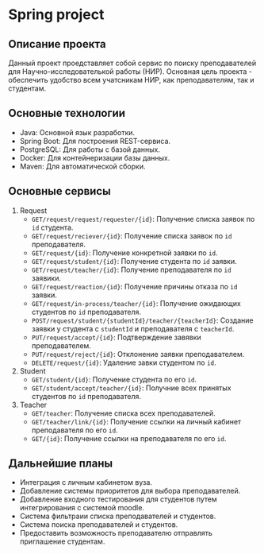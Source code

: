 # Spring project
## Описание проекта
Данный проект проедставляет собой сервис по поиску преподавателей для Научно-исследователькой работы (НИР). Основная цель проекта - обеспечить удобство всем учатсникам НИР, как преподавателям, так и студентам.
## Основные технологии 
- Java: Основной язык разработки.
- Spring Boot: Для построения REST-сервиса.
- PostgreSQL: Для работы с базой данных.
- Docker: Для контейнеризации базы данных.
- Maven: Для автоматической сборки.
## Основные сервисы
1. Request
   - ```GET/request/request/requester/{id}```: Получение списка заявок по ```id``` студента.
   - ```GET/request/reciever/{id}```: Получение списка заявок по ```id``` преподавателя.
   - ```GET/request/{id}```: Получение конкретной заявки по ```id```.
   - ```GET/request/student/{id}```: Получение студента по ```id``` заявки.
   - ```GET/request/teacher/{id}```: Получение преподавателя по ```id``` заявики.
   - ```GET/request/reaction/{id}```: Получение причины отказа по ```id``` заявки.
   - ```GET/request/in-process/teacher/{id}```: Получение ожидающих студентов по ```id``` преподавателя.
   - ```POST/request/student/{studentId}/teacher/{teacherId}```: Создание заявки у студента с ```studentId``` и преподавателя с ```teacherId```.
   - ```PUT/request/accept/{id}```: Подтверждение завявки преподавателем.
   - ```PUT/request/reject/{id}```: Отклонение заявки преподавателем.
   - ```DELETE/request/{id}```: Удаление завки студентом по ```id```.
2. Student
   - ```GET/student/{id}```: Получение студента по его ```id```.
   - ```GET/student/accept/teacher/{id}```: Получние всех принятых студентов по ```id``` преподавателя.
3. Teacher
   - ```GET/teacher```: Получение списка всех преподавателей.
   - ```GET/teacher/link/{id}```: Получение ссылки на личный кабинет преподавателя по его ```id```.
   - ```GET/{id}```: Получение ссылки на преподавателя по его ```id```.
## Дальнейшие планы
- Интеграция с личным кабинетом вуза.
- Добавление системы приоритетов для выбора преподавателей.
- Добавление входного тестирования для студентов путем интегрирования с системой moodle.
- Система фильтраии списка преподавателей и студентов.
- Система поиска преподавателей и студентов.
- Предоставить возможность преподавателю отправлять приглашение студентам.
